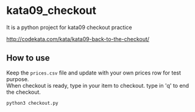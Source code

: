 # kata09_checkout
It is a python project for kata09 checkout practice

http://codekata.com/kata/kata09-back-to-the-checkout/

## How to use
Keep the `prices.csv` file and update with your own prices row for test purpose.     
When checkout is ready, type in your item to checkout. type in 'q' to end the checkout.      

```sh
python3 checkout.py
```

